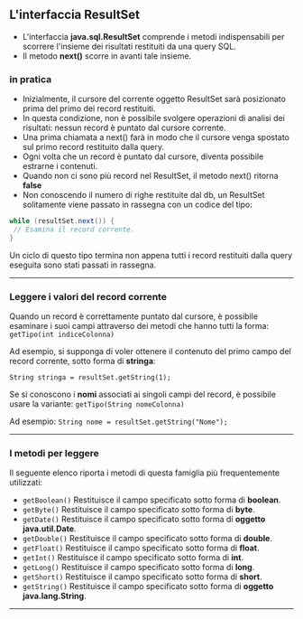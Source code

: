 L'interfaccia ResultSet
-------------------------

* L'interfaccia **java.sql.ResultSet** comprende i metodi indispensabili per scorrere l'insieme dei risultati restituiti da una query SQL.
* Il metodo **next()** scorre in avanti tale insieme.

### in pratica

* Inizialmente, il cursore del corrente oggetto ResultSet sarà posizionato prima del primo dei record restituiti.
* In questa condizione, non è possibile svolgere operazioni di analisi dei risultati: nessun record è puntato dal cursore corrente.
* Una prima chiamata a next() farà in modo che il cursore venga spostato sul primo record restituito dalla query.
* Ogni volta che un record è puntato dal cursore, diventa possibile estrarne i contenuti.
* Quando non ci sono più record nel ResultSet, il metodo next() ritorna **false**
* Non conoscendo il numero di righe restituite dal db, un ResultSet solitamente viene passato in rassegna con un codice del tipo:

```java
while (resultSet.next()) { 
 // Esamina il record corrente. 
}
```

Un ciclo di questo tipo termina non appena tutti i record restituiti dalla query eseguita sono stati passati in rassegna.

---

### Leggere i valori del record corrente

Quando un record è correttamente puntato dal cursore, è possibile esaminare i suoi campi attraverso dei metodi che hanno tutti la forma:
`getTipo(int indiceColonna)`

Ad esempio, si supponga di voler ottenere il contenuto del primo campo del record corrente, sotto forma di **stringa**:

`String stringa = resultSet.getString(1);`

Se si conoscono i **nomi** associati ai singoli campi del record, è possibile usare la variante: `getTipo(String nomeColonna)`

Ad esempio: `String nome = resultSet.getString("Nome");`

---

### I metodi per leggere

Il seguente elenco riporta i metodi di questa famiglia più frequentemente utilizzati:

* `getBoolean()`  Restituisce il campo specificato sotto forma di **boolean**.
* `getByte()`  Restituisce il campo specificato sotto forma di **byte**.
* `getDate()`  Restituisce il campo specificato sotto forma di **oggetto java.util.Date**.
* `getDouble()`  Restituisce il campo specificato sotto forma di **double**.
* `getFloat()`  Restituisce il campo specificato sotto forma di **float**.
* `getInt()`  Restituisce il campo specificato sotto forma di **int**.
* `getLong()`  Restituisce il campo specificato sotto forma di **long**.
* `getShort()`  Restituisce il campo specificato sotto forma di **short**.
* `getString()`  Restituisce il campo specificato sotto forma di **oggetto java.lang.String**.

---


